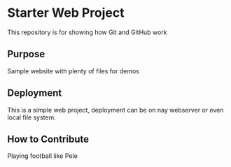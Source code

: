 # Starter Web Project

This repository is for showing how Git and GitHub work

## Purpose

Sample website with plenty of files for demos

## Deployment

This is a simple web project, deployment can be on nay webserver or even local file 
system.



## How to Contribute


Playing football like Pele
